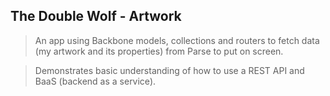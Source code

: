 ## The Double Wolf - Artwork

> An app using Backbone models, collections and routers to fetch data (my artwork and its properties) from Parse to put on screen.

> Demonstrates basic understanding of how to use a REST API and BaaS (backend as a service).